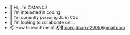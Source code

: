 - 👋 Hi, I’m @MANOJ
- 👀 I’m interested in coding 
- 🌱 I’m currently persuing BE in CSE
- 💞️ I’m looking to collaborate on ...
- 📫 How to reach me at 📬📍manojdharun2005@gmail.com

<!---
MANOJ-39/MANOJ-39 is a ✨ special ✨ repository because its `README.md` (this file) appears on your GitHub profile.
You can click the Preview link to take a look at your changes.
--->
